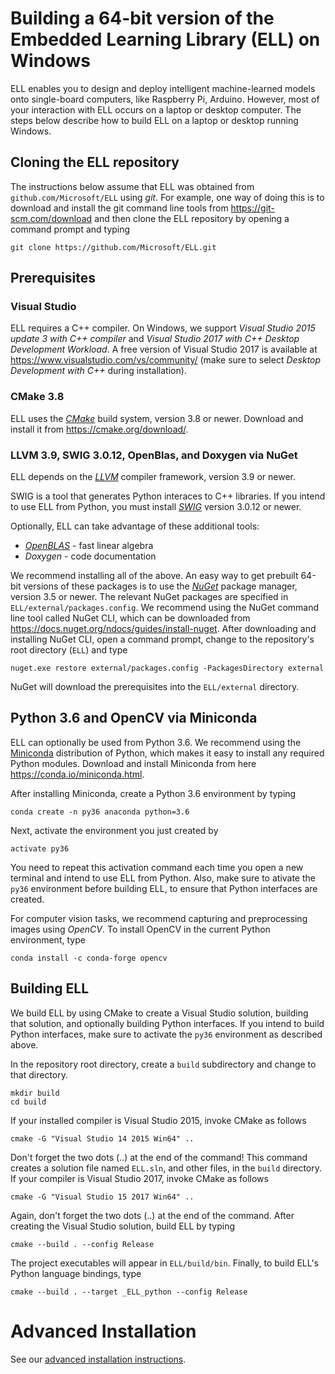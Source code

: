 # Building a 64-bit version of the Embedded Learning Library (ELL) on Windows

ELL enables you to design and deploy intelligent machine-learned models onto single-board computers, like Raspberry Pi, Arduino. However, most of your interaction with ELL occurs on a laptop or desktop computer. The steps below describe how to build ELL on a laptop or desktop running Windows. 

## Cloning the ELL repository

The instructions below assume that ELL was obtained from `github.com/Microsoft/ELL` using *git*. For example, one way of doing this is to download and install the git command line tools from <https://git-scm.com/download> and then clone the ELL repository by opening a command prompt and typing 

    git clone https://github.com/Microsoft/ELL.git

## Prerequisites

### Visual Studio

ELL requires a C++ compiler. On Windows, we support *Visual Studio 2015 update 3 with C++ compiler* and *Visual Studio 2017 with C++ Desktop Development Workload*. A free version of Visual Studio 2017 is available at <https://www.visualstudio.com/vs/community/> (make sure to select *Desktop Development with C++* during installation).

### CMake 3.8

ELL uses the [*CMake*](https://cmake.org/) build system, version 3.8 or newer. Download and install it from <https://cmake.org/download/>.

### LLVM 3.9, SWIG 3.0.12, OpenBlas, and Doxygen via NuGet

ELL depends on the [*LLVM*](http://llvm.org/) compiler framework, version 3.9 or newer. 

SWIG is a tool that generates Python interaces to C++ libraries. If you intend to use ELL from Python, you must install [*SWIG*](http://swig.org) version 3.0.12 or newer.  

Optionally, ELL can take advantage of these additional tools:
* [*OpenBLAS*](http://www.openblas.net/) - fast linear algebra
* *Doxygen* - code documentation

We recommend installing all of the above. An easy way to get prebuilt 64-bit versions of these packages is to use the [*NuGet*](https://www.nuget.org/) package manager, version 3.5 or newer. The relevant NuGet packages are specified in `ELL/external/packages.config`. We recommend using the NuGet command line tool called NuGet CLI, which can be downloaded from <https://docs.nuget.org/ndocs/guides/install-nuget>. After downloading and installing NuGet CLI, open a command prompt, change to the repository's root directory (`ELL`) and type 

    nuget.exe restore external/packages.config -PackagesDirectory external

NuGet will download the prerequisites into the `ELL/external` directory.

## Python 3.6 and OpenCV via Miniconda

ELL can optionally be used from Python 3.6. We recommend using the [Miniconda](https://conda.io/miniconda.html) distribution of Python, which makes it easy to install any required Python modules. Download and install Miniconda from here <https://conda.io/miniconda.html>.

After installing Miniconda, create a Python 3.6 environment by typing

    conda create -n py36 anaconda python=3.6

Next, activate the environment you just created by

    activate py36

You need to repeat this activation command each time you open a new terminal and intend to use ELL from Python. Also, make sure to ativate the `py36` environment before building ELL, to ensure that Python interfaces are created. 

For computer vision tasks, we recommend capturing and preprocessing images using *OpenCV*. To install OpenCV in the current Python environment, type

    conda install -c conda-forge opencv

## Building ELL

We build ELL by using CMake to create a Visual Studio solution, building that solution, and optionally building Python interfaces. If you intend to build Python interfaces, make sure to activate the `py36` environment as described above. 

In the repository root directory, create a `build` subdirectory and change to that directory.

    mkdir build
    cd build

If your installed compiler is Visual Studio 2015, invoke CMake as follows

    cmake -G "Visual Studio 14 2015 Win64" ..

Don't forget the two dots (..) at the end of the command! This command creates a solution file named `ELL.sln`, and other files, in the `build` directory. 
If your compiler is Visual Studio 2017, invoke CMake as follows

    cmake -G "Visual Studio 15 2017 Win64" ..

Again, don't forget the two dots (..) at the end of the command. After creating the Visual Studio solution, build ELL by typing

    cmake --build . --config Release

The project executables will appear in `ELL/build/bin`. Finally, to build ELL's Python language bindings, type

    cmake --build . --target _ELL_python --config Release 

# Advanced Installation

See our [advanced installation instructions](INSTALL-Advanced.md).

